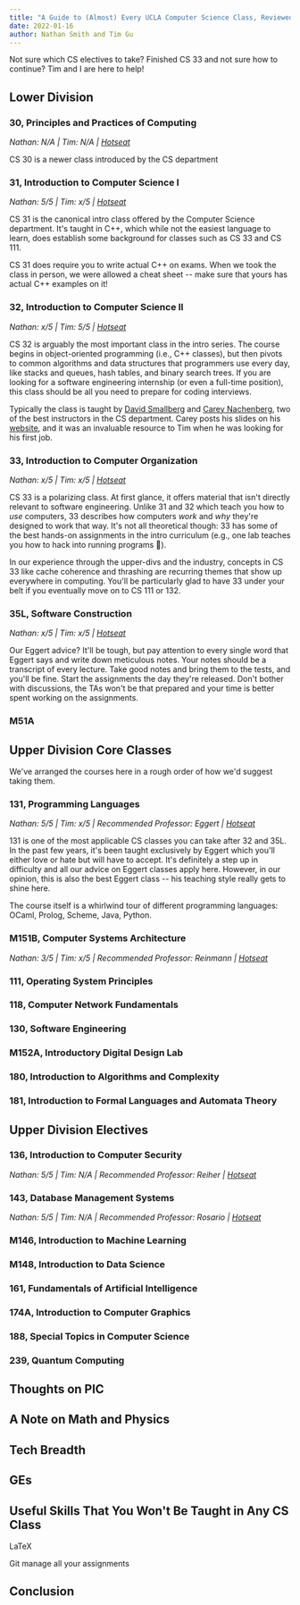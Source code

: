 ```yaml
---
title: "A Guide to (Almost) Every UCLA Computer Science Class, Reviewed By Two Alumni"
date: 2022-01-16
author: Nathan Smith and Tim Gu
---
```


Not sure which CS electives to take? Finished CS 33 and not sure how to continue? Tim and I are here to help!

## Lower Division

### 30, Principles and Practices of Computing

_Nathan: N/A | Tim: N/A | [Hotseat](https://hotseat.io/courses/2910)_

CS 30 is a newer class introduced by the CS department

### 31, Introduction to Computer Science I

_Nathan: 5/5 | Tim: x/5 | [Hotseat](https://hotseat.io/courses/3073)_

CS 31 is the canonical intro class offered by the Computer Science department. It's taught in C++, which while not the easiest language to learn, does establish some background for classes such as CS 33 and CS 111.

CS 31 does require you to write actual C++ on exams. When we took the class in person, we were allowed a cheat sheet -- make sure that yours has actual C++ examples on it!

### 32, Introduction to Computer Science II

_Nathan: x/5 | Tim: 5/5 | [Hotseat](https://hotseat.io/courses/4439)_

CS 32 is arguably the most important class in the intro series. The course begins in object-oriented programming (i.e., C++ classes), but then pivots to common algorithms and data structures that programmers use every day, like stacks and queues, hash tables, and binary search trees. If you are looking for a software engineering internship (or even a full-time position), this class should be all you need to prepare for coding interviews.

Typically the class is taught by [David Smallberg](https://hotseat.io/courses/4439/instructors/2760) and [Carey Nachenberg](https://hotseat.io/courses/4439/instructors/2734), two of the best instructors in the CS department. Carey posts his slides on his [website](http://careynachenberg.weebly.com/cs-slides.html), and it was an invaluable resource to Tim when he was looking for his first job.

### 33, Introduction to Computer Organization

_Nathan: x/5 | Tim: x/5 | [Hotseat](https://hotseat.io/courses/2894)_

CS 33 is a polarizing class. At first glance, it offers material that isn't directly relevant to software engineering. Unlike 31 and 32 which teach you how to _use_ computers, 33 describes how computers _work_ and _why_ they're designed to work that way. It's not all theoretical though: 33 has some of the best hands-on assignments in the intro curriculum (e.g., one lab teaches you how to hack into running programs 👀).

In our experience through the upper-divs and the industry, concepts in CS 33 like cache coherence and thrashing are recurring themes that show up everywhere in computing. You'll be particularly glad to have 33 under your belt if you eventually move on to CS 111 or 132.
<!-- maybe also distributed systems? -->

### 35L, Software Construction

_Nathan: x/5 | Tim: x/5 | [Hotseat](https://hotseat.io/courses/375542)_

Our Eggert advice? It'll be tough, but pay attention to every single word that Eggert says and write down meticulous notes. Your notes should be a transcript of every lecture. Take good notes and bring them to the tests, and you'll be fine. Start the assignments the day they're released. Don't bother with discussions, the TAs won't be that prepared and your time is better spent working on the assignments.
<!-- TODO: studying tips, figuring out how topics connect to other topics -->

### M51A

## Upper Division Core Classes

We've arranged the courses here in a rough order of how we'd suggest taking them.

### 131, Programming Languages

_Nathan: 5/5 | Tim: x/5 | Recommended Professor: Eggert | [Hotseat](https://hotseat.io/courses/2973)_

131 is one of the most applicable CS classes you can take after 32 and 35L. In the past few years, it's been taught exclusively by Eggert which you'll either love or hate but will have to accept. It's definitely a step up in difficulty and all our advice on Eggert classes apply here. However, in our opinion, this is also the best Eggert class -- his teaching style really gets to shine here.

The course itself is a whirlwind tour of different programming languages: OCaml, Prolog, Scheme, Java, Python.

### M151B, Computer Systems Architecture

_Nathan: 3/5 | Tim: x/5 | Recommended Professor: Reinmann | [Hotseat](https://hotseat.io/courses/3115)_

### 111, Operating System Principles

### 118, Computer Network Fundamentals

### 130, Software Engineering

### M152A, Introductory Digital Design Lab

### 180, Introduction to Algorithms and Complexity

### 181, Introduction to Formal Languages and Automata Theory

## Upper Division Electives

### 136, Introduction to Computer Security

_Nathan: 5/5 | Tim: N/A | Recommended Professor: Reiher | [Hotseat](https://hotseat.io/courses/2973)_

### 143, Database Management Systems

_Nathan: 5/5 | Tim: N/A | Recommended Professor: Rosario | [Hotseat](https://hotseat.io/courses/2973)_

### M146, Introduction to Machine Learning

### M148, Introduction to Data Science

### 161, Fundamentals of Artificial Intelligence

### 174A, Introduction to Computer Graphics

### 188, Special Topics in Computer Science

### 239, Quantum Computing

## Thoughts on PIC

## A Note on Math and Physics

## Tech Breadth

## GEs

## Useful Skills That You Won't Be Taught in Any CS Class

LaTeX

Git manage all your assignments

## Conclusion
